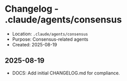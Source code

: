 # Changelog - .claude/agents/consensus

- Location: `.claude/agents/consensus`
- Purpose: Consensus-related agents
- Created: 2025-08-19

## 2025-08-19
- DOCS: Add initial CHANGELOG.md for compliance.

